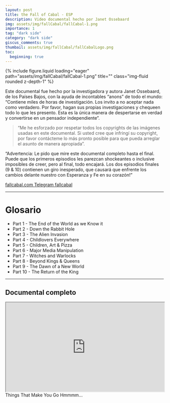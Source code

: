 ```yaml
---
layout: post
title: the Fall of Cabal - ESP
description: Video documental hecho por Janet Ossebaard
img: assets/img/fallCabal/fallCabal-1.png
importance: 1
tag: "dark side"
category: "dark side"
giscus_comments: true
thumbail: assets/img/fallCabal/fallCabalLogo.png
toc:
  beginning: true
---
```


<div class="row">
    <div class="col-sm mt-3 mt-md-0">
        {% include figure.liquid loading="eager" path="assets/img/fallCabal/fallCabal-1.png" title="" class="img-fluid rounded z-depth-1" %}
    </div>
</div>

Este documental fue hecho por la investigadora y autora Janet Ossebaard, de los Países Bajos, con la ayuda de incontables “anons” de todo el mundo: “Contiene miles de horas de investigación. Los invito a no aceptar nada como verdadero. Por favor, hagan sus propias investigaciones y chequeen todo lo que les presento. Esta es la única manera de despertarse en verdad y convertirse en un pensador independiente”.

> “Me he esforzado por respetar todos los copyrights de las imágenes usadas en este documental. Si usted cree que infringí su copyright, por favor contácteme lo más pronto posible para que pueda arreglar el asunto de manera apropiada”.

“Advertencia: Le pido que mire este documental completo hasta el final. Puede que los primeros episodios les parezcan shockeantes o inclusive imposibles de creer, pero al final, todo encajará. Los dos episodios finales (9 & 10) contienen un giro inesperado, que causará que enfrente los cambios delante nuestro con Esperanza y Fe en su corazón!”

<a href="https://www.fallcabal.com"> fallcabal.com </a>
<a href="https://t.me/Fall_of_the_Cabal"> Telegram fallcabal</a>

<hr>

# Glosario

- Part 1 - The End of the World as we Know it
- Part 2 - Down the Rabbit Hole
- Part 3 - The Alien Invasion
- Part 4 - Childlovers Everywhere
- Part 5 - Children, Art & Pizza
- Part 6 - Major Media Manipulation
- Part 7 - Witches and Warlocks
- Part 8 - Beyond Kings & Queens
- Part 9 - The Dawn of a New World
- Part 10 - The Return of the King

<hr>

## Documental completo

<div class="container-xl">
    <iframe id="iframe" style="width:100%; aspect-ratio:16 / 9;" src="https://odysee.com/$/embed/@Ocinuyos:8/LA-CAÍDA-DEL-CABAL:6?r=kE8vr2PoQ63pA2Z1ok7Xy2fRvMQJHfEX" allowfullscreen></iframe>
</div>
<div class="caption">
    Things That Make You Go Hmmmm...
 </div>

